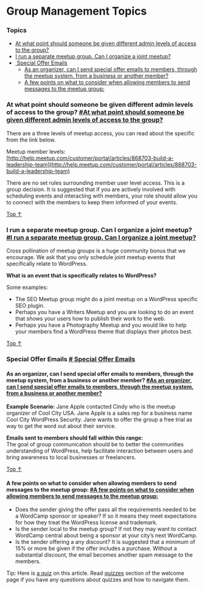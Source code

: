 # Group Management Topics

### Topics

*   [At what point should someone be given different admin levels of access to the group?](#at-what-point-should-someone-be-given-different-admin-levels-of-access-to-the-group)
*   [I run a separate meetup group. Can I organize a joint meetup?](#i-run-a-separate-meetup-group-can-i-organize-a-joint-meetup)
*   [ Special Offer Emails](#%c2%a0special-offer-emails)
    *   [As an organizer, can I send special offer emails to members, through the meetup system, from a business or another member?](#as-an-organizer-can-i-send-special-offer-emails-to-members-through-the-meetup-system-from-a-business-or-another-member)
    *   [A few points on what to consider when allowing members to send messages to the meetup group:](#a-few-points-on-what-to-consider-when-allowing-members-to-send-messages-to-the-meetup-group)

### At what point should someone be given different admin levels of access to the group? [#At what point should someone be given different admin levels of access to the group?](#at-what-point-should-someone-be-given-different-admin-levels-of-access-to-the-group)

There are a three levels of meetup access, you can read about the specific from the link below.

Meetup member levels:  
[http://help.meetup.com/customer/portal/articles/868703-build-a-leadership-team](http://help.meetup.com/customer/portal/articles/868703-build-a-leadership-team)

There are no set rules surrounding member user level access. This is a group decision. It is suggested that if you are actively involved with scheduling events and interacting with members, your role should allow you to connect with the members to keep them informed of your events.

[Top ↑](#top)

### I run a separate meetup group. Can I organize a joint meetup? [#I run a separate meetup group. Can I organize a joint meetup?](#i-run-a-separate-meetup-group-can-i-organize-a-joint-meetup)

Cross pollination of meetup groups is a huge community bonus that we encourage. We ask that you only schedule joint meetup events that specifically relate to WordPress.

**What is an event that is specifically relates to WordPress?**

Some examples:

*   The SEO Meetup group might do a joint meetup on a WordPress specific SEO plugin.
*   Perhaps you have a Writers Meetup and you are looking to do an event that shows your users how to publish their work to the web.
*   Perhaps you have a Photography Meetup and you would like to help your members find a WordPress theme that displays their photos best.

[Top ↑](#top)

### Special Offer Emails [# Special Offer Emails](#%c2%a0special-offer-emails)

#### As an organizer, can I send special offer emails to members, through the meetup system, from a business or another member? [#As an organizer, can I send special offer emails to members, through the meetup system, from a business or another member?](#as-an-organizer-can-i-send-special-offer-emails-to-members-through-the-meetup-system-from-a-business-or-another-member)

**Example Scenario:** Jane Apple contacted Cindy who is the meetup organizer of Cool City USA. Jane Apple is a sales rep for a business name Cool City WordPress Security. Jane wants to offer the group a free trial as way to get the word out about their service.

**Emails sent to members should fall within this range:**  
The goal of group communication should be to better the communities understanding of WordPress, help facilitate interaction between users and bring awareness to local businesses or freelancers.

[Top ↑](#top)

#### A few points on what to consider when allowing members to send messages to the meetup group: [#A few points on what to consider when allowing members to send messages to the meetup group:](#a-few-points-on-what-to-consider-when-allowing-members-to-send-messages-to-the-meetup-group)

*   Does the sender giving the offer pass all the requirements needed to be a WordCamp sponsor or speaker? If so it means they meet expectations for how they treat the WordPress license and trademark.
*   Is the sender local to the meetup group? If not they may want to contact WordCamp central about being a sponsor at your city’s next WordCamp.
*   Is the sender offering a any discount? It is suggested that a minimum of 15% or more be given if the offer includes a purchase. Without a substantial discount, the email becomes another spam message to the members.

Tip: Here is [a quiz](https://community-self-training.mystagingwebsite.com/quiz/group-management-topics/) on this article. Read [quizzes](https://make.wordpress.org/community/handbook/meetup-organizer/welcome/#quizzes) section of the welcome page if you have any questions about quizzes and how to navigate them.
